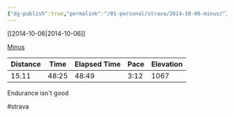 ```yaml
---
{"dg-publish":true,"permalink":"/01-personal/strava/2014-10-06-minus/"}
---
```



[[2014-10-06\|2014-10-06]]

[Minus](https://www.strava.com/activities/204263041)

| Distance | Time  | Elapsed Time | Pace | Elevation |
| -------- | ----- | ------------ | ---- | --------- |
| 15.11    | 48:25 | 48:49        | 3:12 | 1067      |


Endurance isn't good

#strava
